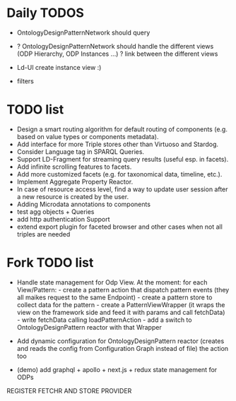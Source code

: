 # Daily TODOS

- OntologyDesignPatternNetwork should query
- ? OntologyDesignPatternNetwork should handle the different views (ODP Hierarchy, ODP Instances ...)
  ? link between the different views
- Ld-UI create instance view :) 

- filters

# TODO list
- Design a smart routing algorithm for default routing of components (e.g. based on value types or components metadata).
- Add interface for more Triple stores other than Virtuoso and Stardog.
- Consider Language tag in SPARQL Queries.
- Support LD-Fragment for streaming query results (useful esp. in facets).
- Add infinite scrolling features to facets.
- Add more customized facets (e.g. for taxonomical data, timeline, etc.).
- Implement Aggregate Property Reactor.
- In case of resource access level, find a way to update user session after a new resource is created by the user.
- Adding Microdata annotations to components
- test agg objects + Queries
- add http authentication Support
- extend export plugin for faceted browser and other cases when not all triples are needed

# Fork TODO list
- Handle state management for Odp View. At the moment: 
	for each View/Pattern:
		- create a pattern action that dispatch pattern events (they all maikes request to the same Endpoint) 
		- create a pattern store to collect data for the pattern
		- create a PatternViewWrapper (it wraps the view on the framework side and feed it with params and call fetchData)
		    - write fetchData calling loadPatternAction
		- add a switch to OntologyDesignPattern reactor with that Wrapper

- Add dynamic configuration for OntologyDesignPattern reactor (creates and reads the config from Configuration Graph instead of file)
	the action too
- (demo) add graphql + apollo + next.js + redux state management for ODPs


REGISTER FETCHR AND STORE PROVIDER
